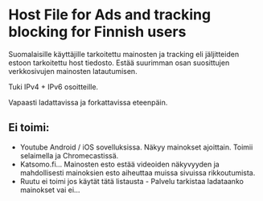 # Host File for Ads and tracking blocking for Finnish users

Suomalaisille käyttäjille tarkoitettu mainosten ja tracking eli jäljitteiden estoon tarkoitettu host tiedosto. Estää suurimman osan suosittujen verkkosivujen mainosten latautumisen.

Tuki IPv4 + IPv6 osoitteille. 

Vapaasti ladattavissa ja forkattavissa eteenpäin. 

## Ei toimi:

* Youtube Android / iOS sovelluksissa. Näkyy mainokset ajoittain. Toimii selaimella ja Chromecastissä.
* Katsomo.fi... Mainosten esto estää videoiden näkyvyyden ja mahdollisesti mainoksien esto aiheuttaa muissa sivuissa rikkoutumista.
* Ruutu ei toimi jos käytät tätä listausta - Palvelu tarkistaa ladataanko mainokset vai ei...
